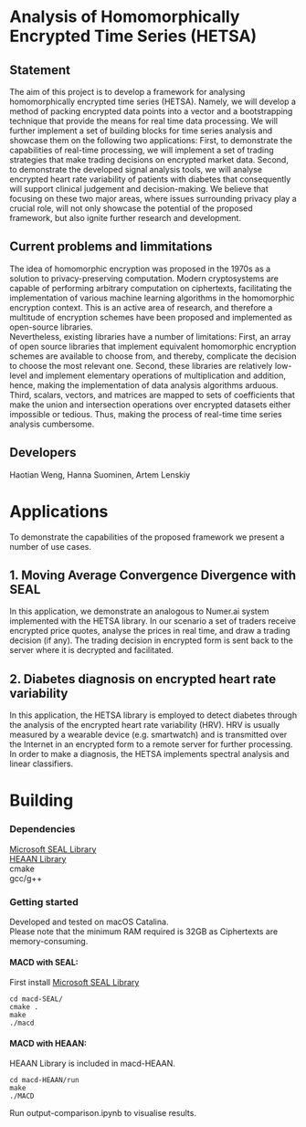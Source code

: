 # Analysis of Homomorphically Encrypted Time Series  (HETSA)

## Statement 
The aim of this project is to develop a framework for analysing homomorphically encrypted time series (HETSA). Namely, we will develop a method of packing encrypted data points into a vector and a bootstrapping technique that provide the means for real time data processing. We will further implement a set of building blocks for time series analysis and showcase them on the following two applications: First, to demonstrate the capabilities of real-time processing, we will implement a set of trading strategies that make trading decisions on encrypted market data. Second, to demonstrate the developed signal analysis tools, we will analyse encrypted heart rate variability of patients with diabetes that consequently will support clinical judgement and decision-making. We believe that focusing on these two major areas, where issues surrounding privacy play a crucial role, will not only showcase the potential of the proposed framework, but also ignite further research and development. 

## Current problems and limmitations

The idea of homomorphic encryption was proposed in the 1970s as a solution to privacy-preserving computation. Modern cryptosystems are capable of performing arbitrary computation on ciphertexts, facilitating the implementation of various machine learning algorithms in the homomorphic encryption context. This is an active area of research, and therefore a multitude of encryption schemes have been proposed and implemented as open-source libraries.  
Nevertheless, existing libraries have a number of limitations: First, an array of open source libraries that implement equivalent homomorphic encryption schemes are available to choose from, and thereby, complicate the decision to choose the most relevant one. Second, these libraries are relatively low-level and implement elementary operations of multiplication and addition, hence, making the implementation of data analysis algorithms arduous. Third, scalars, vectors, and matrices are mapped to sets of coefficients that make the union and intersection operations over encrypted datasets either impossible or tedious. Thus, making the process of real-time time series analysis cumbersome.



## Developers

Haotian Weng, Hanna Suominen, Artem Lenskiy


# Applications
To demonstrate the capabilities of the proposed framework we present a number of use cases.

## 1. Moving Average Convergence Divergence with SEAL

In this application, we demonstrate an analogous to Numer.ai system implemented with the HETSA library. In our scenario a set of traders receive encrypted price quotes, analyse the prices in real time, and draw a trading decision (if any). The trading decision in encrypted form is sent back to the server where it is decrypted and facilitated.

## 2. Diabetes diagnosis on encrypted heart rate variability

In this application, the HETSA library is employed to detect diabetes through the analysis of the encrypted heart rate variability (HRV). HRV is usually measured by a wearable device (e.g. smartwatch) and is transmitted over the Internet in an encrypted form to a remote server for further processing. In order to make a diagnosis, the HETSA implements spectral analysis and linear classifiers. 

# Building

### Dependencies
[Microsoft SEAL Library](https://github.com/Microsoft/SEAL)   
[HEAAN Library](https://github.com/snucrypto/HEAAN)  
cmake  
gcc/g++  
### Getting started  
Developed and tested on macOS Catalina.  
Please note that the minimum RAM required is 32GB as Ciphertexts are memory-consuming.  
#### MACD with SEAL:  
First install [Microsoft SEAL Library](https://github.com/Microsoft/SEAL)  
````
cd macd-SEAL/
cmake .
make
./macd
````
#### MACD with HEAAN:  
HEAAN Library is included in macd-HEAAN.  
````
cd macd-HEAAN/run
make
./MACD
````

Run output-comparison.ipynb to visualise results.  
